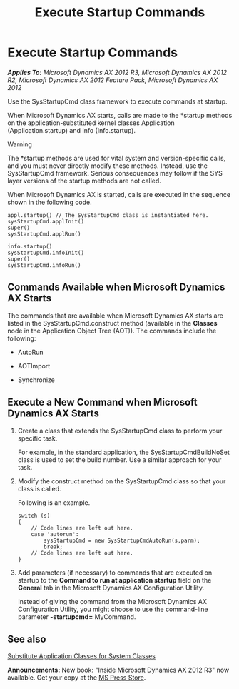 ﻿---
title: Execute Startup Commands
TOCTitle: Execute Startup Commands
ms:assetid: 2cfa2ccc-45b6-4ba9-8d25-c0e06eaafbe6
ms:mtpsurl: https://msdn.microsoft.com/en-us/library/Aa569641(v=AX.60)
ms:contentKeyID: 35241875
ms.date: 05/18/2015
mtps_version: v=AX.60
---

# Execute Startup Commands 


_**Applies To:** Microsoft Dynamics AX 2012 R3, Microsoft Dynamics AX 2012 R2, Microsoft Dynamics AX 2012 Feature Pack, Microsoft Dynamics AX 2012_

Use the SysStartupCmd class framework to execute commands at startup.

When Microsoft Dynamics AX starts, calls are made to the \*startup methods on the application-substituted kernel classes Application (Application.startup) and Info (Info.startup).


> [!WARNING]
> <P>The *startup methods are used for vital system and version-specific calls, and you must never directly modify these methods. Instead, use the SysStartupCmd framework. Serious consequences may follow if the SYS layer versions of the startup methods are not called.</P>



When Microsoft Dynamics AX is started, calls are executed in the sequence shown in the following code.

    appl.startup() // The SysStartupCmd class is instantiated here.
    sysStartupCmd.applInit()
    super()
    sysStartupCmd.applRun()
    
    info.startup()
    sysStartupCmd.infoInit()
    super()
    sysStartupCmd.infoRun()

## Commands Available when Microsoft Dynamics AX Starts

The commands that are available when Microsoft Dynamics AX starts are listed in the SysStartupCmd.construct method (available in the **Classes** node in the Application Object Tree (AOT)). The commands include the following:

  - AutoRun

  - AOTImport

  - Synchronize

## Execute a New Command when Microsoft Dynamics AX Starts

1.  Create a class that extends the SysStartupCmd class to perform your specific task.
    
    For example, in the standard application, the SysStartupCmdBuildNoSet class is used to set the build number. Use a similar approach for your task.

2.  Modify the construct method on the SysStartupCmd class so that your class is called.
    
    Following is an example.
    
        switch (s)
        {
            // Code lines are left out here. 
            case 'autorun':
                sysStartupCmd = new SysStartupCmdAutoRun(s,parm);
                break;
            // Code lines are left out here.
        }

3.  Add parameters (if necessary) to commands that are executed on startup to the **Command to run at application startup** field on the **General** tab in the Microsoft Dynamics AX Configuration Utility.
    
    Instead of giving the command from the Microsoft Dynamics AX Configuration Utility, you might choose to use the command-line parameter **-startupcmd=** MyCommand.

## See also

[Substitute Application Classes for System Classes](substitute-application-classes-for-system-classes.md)

  
**Announcements:** New book: "Inside Microsoft Dynamics AX 2012 R3" now available. Get your copy at the [MS Press Store](https://www.microsoftpressstore.com/store/inside-microsoft-dynamics-ax-2012-r3-9780735685109).

